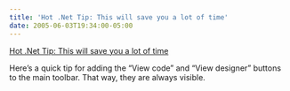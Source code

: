 ```yaml
---
title: 'Hot .Net Tip: This will save you a lot of time'
date: 2005-06-03T19:34:00-05:00
---
```

[Hot .Net Tip: This will save you a lot of time](http://www.secretgeek.net/HotDotNetTip_Designer.asp)  
  
Here&#8217;s a quick tip for adding the &#8220;View code&#8221; and &#8220;View designer&#8221; buttons to the main toolbar. That way, they are always visible.
